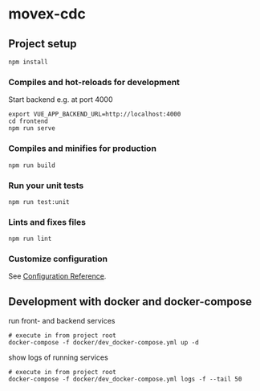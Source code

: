 # movex-cdc

## Project setup
```
npm install
```

### Compiles and hot-reloads for development
Start backend e.g. at port 4000
```
export VUE_APP_BACKEND_URL=http://localhost:4000
cd frontend
npm run serve
```

### Compiles and minifies for production
```
npm run build
```

### Run your unit tests
```
npm run test:unit
```

### Lints and fixes files
```
npm run lint
```

### Customize configuration
See [Configuration Reference](https://cli.vuejs.org/config/).

## Development with docker and docker-compose
run front- and backend services
```shell script
# execute in from project root
docker-compose -f docker/dev_docker-compose.yml up -d
```

show logs of running services
```shell script
# execute in from project root
docker-compose -f docker/dev_docker-compose.yml logs -f --tail 50
```
